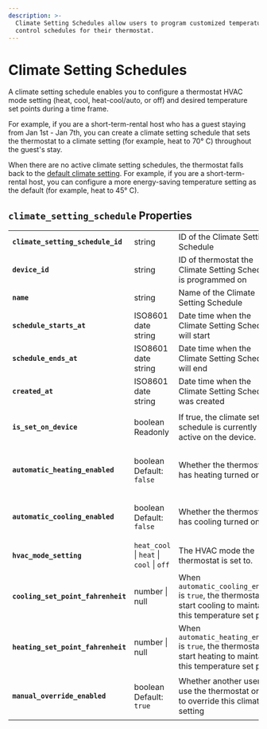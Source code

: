 ```yaml
---
description: >-
  Climate Setting Schedules allow users to program customized temperature
  control schedules for their thermostat.
---
```


# Climate Setting Schedules

A climate setting schedule enables you to configure a thermostat HVAC mode setting (heat, cool, heat-cool/auto, or off) and desired temperature set points during a time frame.

For example, if you are a short-term-rental host who has a guest staying from Jan 1st - Jan 7th, you can create a climate setting schedule that sets the thermostat to a climate setting (for example, heat to 70° C) throughout the guest's stay.

When there are no active climate setting schedules, the thermostat falls back to the [default climate setting](../../api-clients/thermostats/update.md). For example, if you are a short-term-rental host, you can configure a more energy-saving temperature setting as the default (for example, heat to 45° C).

## `climate_setting_schedule` Properties

|                                    |                                               |                                                                                                                       |
| ---------------------------------- | --------------------------------------------- | --------------------------------------------------------------------------------------------------------------------- |
| **`climate_setting_schedule_id`**  | string                                        | ID of the Climate Setting Schedule                                                                                    |
| **`device_id`**                    | string                                        | ID of thermostat the Climate Setting Schedule is programmed on                                                        |
| **`name`**                         | string                                        | Name of the Climate Setting Schedule                                                                                  |
| **`schedule_starts_at`**           | ISO8601 date string                           | Date time when the Climate Setting Schedule will start                                                                |
| **`schedule_ends_at`**             | ISO8601 date string                           | Date time when the Climate Setting Schedule will end                                                                  |
| **`created_at`**                   | ISO8601 date string                           | Date time when the Climate Setting Schedule was created                                                               |
| **`is_set_on_device`**             | <p>boolean<br>Readonly</p>                    | If true, the climate setting schedule is currently active on the device.                                              |
| **`automatic_heating_enabled`**    | <p>boolean<br>Default: <code>false</code></p> | Whether the thermostat has heating turned on                                                                          |
| **`automatic_cooling_enabled`**    | <p>boolean<br>Default: <code>false</code></p> | Whether the thermostat has cooling turned on                                                                          |
| **`hvac_mode_setting`**            | `heat_cool` \| `heat` \| `cool` \| `off`      | The HVAC mode the thermostat is set to.                                                                               |
| **`cooling_set_point_fahrenheit`** | number \| null                                | When `automatic_cooling_enabled` is `true`, the thermostat will start cooling to maintain this temperature set point. |
| **`heating_set_point_fahrenheit`** | number \| null                                | When `automatic_heating_enabled` is `true`, the thermostat will start heating to maintain this temperature set point. |
| **`manual_override_enabled`**      | <p>boolean<br>Default: <code>true</code></p>  | Whether another user can use the thermostat or API to override this climate setting                                   |
